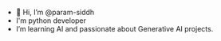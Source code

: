 - 👋 Hi, I’m @param-siddh
- I'm python developer
- I’m learning AI and passionate about Generative AI projects.
